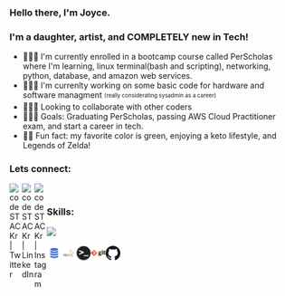 ### Hello there, I'm Joyce.

### I'm a daughter, artist, and COMPLETELY new in Tech!
- 👩🏽‍🏫 I'm currently enrolled in a bootcamp course called PerScholas where I'm learning, linux terminal(bash and scripting), networking, python, database, and amazon web services.
- 👩🏽‍💻 I'm currenlty working on some basic code for hardware and software managment <sub><sup>(really considerating sysadmin as a career)</sup></sub>
- 🙋🏽‍♀️ Looking to collaborate with other coders 
- 💁🏽‍♀️ Goals: Graduating PerScholas, passing AWS Cloud Practitioner exam, and start a career in tech.
- 🧚🏽 Fun fact: my favorite color is green, enjoying a keto lifestyle, and Legends of Zelda!

### Lets connect:

[<img align="left" alt="codeSTACKr | Twitter" width="22px" src="https://cdn.jsdelivr.net/npm/simple-icons@v3/icons/twitter.svg" />][twitter]
[<img align="left" alt="codeSTACKr | LinkedIn" width="22px" src="https://cdn.jsdelivr.net/npm/simple-icons@v3/icons/linkedin.svg" />][linkedin]
[<img align="left" alt="codeSTACKr | Instagram" width="22px" src="https://cdn.jsdelivr.net/npm/simple-icons@v3/icons/instagram.svg" />][instagram]

<br />

### Skills:

<img src="http://img.shields.io/badge/-VS%20Code-007ACC?style=flat&logo=visual%20studio%20code&logoColor=white">

[<img align="left" alt="SQL" width="26px" src="https://raw.githubusercontent.com/github/explore/80688e429a7d4ef2fca1e82350fe8e3517d3494d/topics/sql/sql.png" />][webdevplaylist]
[<img align="left" alt="MySQL" width="26px" src="https://raw.githubusercontent.com/github/explore/80688e429a7d4ef2fca1e82350fe8e3517d3494d/topics/mysql/mysql.png" />][webdevplaylist]
[<img align="left" alt="Terminal" width="26px" src="https://raw.githubusercontent.com/github/explore/80688e429a7d4ef2fca1e82350fe8e3517d3494d/topics/terminal/terminal.png" />][webdevplaylist]
[<img align="left" alt="Git" width="26px" src="https://raw.githubusercontent.com/github/explore/80688e429a7d4ef2fca1e82350fe8e3517d3494d/topics/git/git.png" />][webdevplaylist]
[<img align="left" alt="GitHub" width="26px" src="https://raw.githubusercontent.com/github/explore/78df643247d429f6cc873026c0622819ad797942/topics/github/github.png" />][webdevplaylist]


<br />

[instagram]: https://instagram.com/
[twitter]: https://twitter.com/JoyceJosiePhoto
[linkedin]: https://linkedin.com/in/
[webdevplaylist]: https://github.com/joycejosie/joycejosie